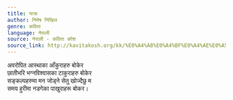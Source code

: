 ```yaml
---
title: यात्रा
author: निमेष निखिल
genre: कविता
language: नेपाली
source: नेपाली - कविता कोश
source_link: http://kavitakosh.org/kk/%E0%A4%A8%E0%A4%BF%E0%A4%AE%E0%A5%87%E0%A4%B7_%E0%A4%A8%E0%A4%BF%E0%A4%96%E0%A4%BF%E0%A4%B2
---
```


अवरोपित आस्थाका आँकुराहरु बोकेर  
छातीभरि भग्नविश्वासका टाकुराहरु बोकेर  
सङ्कल्पहरुमा मन जोड्ने सेतु खोज्दैछु म  
समय हुरीमा नडगेका पाखुराहरू बोकर।

